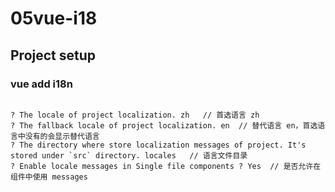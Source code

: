 <!--
 * @Description: i18n 国际化使用
 * @Autor: Tong
 * @Date: 2021-06-25 10:53:21
 * @LastEditors: Tong
 * @LastEditTime: 2021-07-06 14:22:52
-->
# 05vue-i18

## Project setup

### vue add i18n
```npm

? The locale of project localization. zh   // 首选语言 zh
? The fallback locale of project localization. en  // 替代语言 en，首选语言中没有的会显示替代语言
? The directory where store localization messages of project. It's stored under `src` directory. locales   // 语言文件目录
? Enable locale messages in Single file components ? Yes  // 是否允许在组件中使用 messages
```


